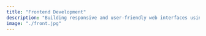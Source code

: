 ```yaml
---
title: "Frontend Development"
description: "Building responsive and user-friendly web interfaces using React, HTML, and CSS."
image: "./front.jpg"
---
```

